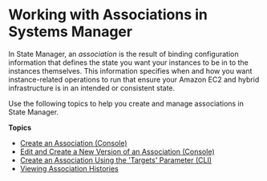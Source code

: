 # Working with Associations in Systems Manager<a name="systems-manager-associations"></a>

In State Manager, an *association* is the result of binding configuration information that defines the state you want your instances to be in to the instances themselves\. This information specifies when and how you want instance\-related operations to run that ensure your Amazon EC2 and hybrid infrastructure is in an intended or consistent state\. 

Use the following topics to help you create and manage associations in State Manager\.

**Topics**
+ [Create an Association \(Console\)](sysman-state-assoc.md)
+ [Edit and Create a New Version of an Association \(Console\)](sysman-state-assoc-version.md)
+ [Create an Association Using the 'Targets' Parameter \(CLI\)](sysman-state-targets.md)
+ [Viewing Association Histories](sysman-state-assoc-history.md)